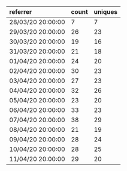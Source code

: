| referrer          | count | uniques |
| :---------------- | :---- | :------ |
| 28/03/20 20:00:00 | 7     | 7       |
| 29/03/20 20:00:00 | 26    | 23      |
| 30/03/20 20:00:00 | 19    | 16      |
| 31/03/20 20:00:00 | 21    | 18      |
| 01/04/20 20:00:00 | 24    | 20      |
| 02/04/20 20:00:00 | 30    | 23      |
| 03/04/20 20:00:00 | 27    | 23      |
| 04/04/20 20:00:00 | 32    | 26      |
| 05/04/20 20:00:00 | 23    | 20      |
| 06/04/20 20:00:00 | 33    | 23      |
| 07/04/20 20:00:00 | 38    | 29      |
| 08/04/20 20:00:00 | 21    | 19      |
| 09/04/20 20:00:00 | 28    | 24      |
| 10/04/20 20:00:00 | 28    | 25      |
| 11/04/20 20:00:00 | 29    | 20      |